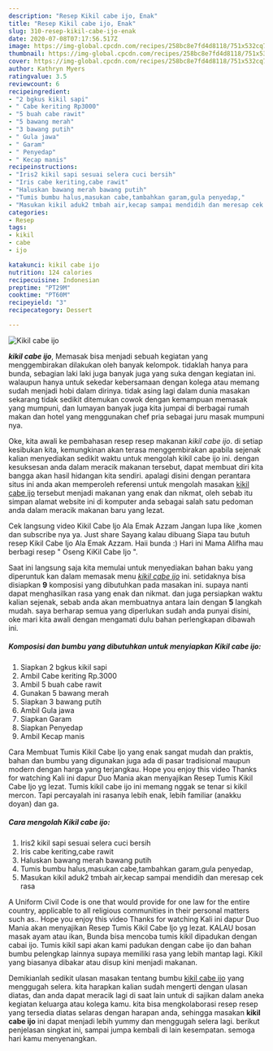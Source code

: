 ```yaml
---
description: "Resep Kikil cabe ijo, Enak"
title: "Resep Kikil cabe ijo, Enak"
slug: 310-resep-kikil-cabe-ijo-enak
date: 2020-07-08T07:17:56.517Z
image: https://img-global.cpcdn.com/recipes/258bc8e7fd4d8118/751x532cq70/kikil-cabe-ijo-foto-resep-utama.jpg
thumbnail: https://img-global.cpcdn.com/recipes/258bc8e7fd4d8118/751x532cq70/kikil-cabe-ijo-foto-resep-utama.jpg
cover: https://img-global.cpcdn.com/recipes/258bc8e7fd4d8118/751x532cq70/kikil-cabe-ijo-foto-resep-utama.jpg
author: Kathryn Myers
ratingvalue: 3.5
reviewcount: 6
recipeingredient:
- "2 bgkus kikil sapi"
- " Cabe keriting Rp3000"
- "5 buah cabe rawit"
- "5 bawang merah"
- "3 bawang putih"
- " Gula jawa"
- " Garam"
- " Penyedap"
- " Kecap manis"
recipeinstructions:
- "Iris2 kikil sapi sesuai selera cuci bersih"
- "Iris cabe keriting,cabe rawit"
- "Haluskan bawang merah bawang putih"
- "Tumis bumbu halus,masukan cabe,tambahkan garam,gula penyedap,"
- "Masukan kikil aduk2 tmbah air,kecap sampai mendidih dan meresap cek rasa"
categories:
- Resep
tags:
- kikil
- cabe
- ijo

katakunci: kikil cabe ijo 
nutrition: 124 calories
recipecuisine: Indonesian
preptime: "PT29M"
cooktime: "PT60M"
recipeyield: "3"
recipecategory: Dessert

---
```



![Kikil cabe ijo](https://img-global.cpcdn.com/recipes/258bc8e7fd4d8118/751x532cq70/kikil-cabe-ijo-foto-resep-utama.jpg)

<b><i>kikil cabe ijo</i></b>, Memasak bisa menjadi sebuah kegiatan yang menggembirakan dilakukan oleh banyak kelompok. tidaklah hanya para bunda, sebagian laki laki juga banyak juga yang suka dengan kegiatan ini. walaupun hanya untuk sekedar kebersamaan dengan kolega atau memang sudah menjadi hobi dalam dirinya. tidak asing lagi dalam dunia masakan sekarang tidak sedikit ditemukan cowok dengan kemampuan memasak yang mumpuni, dan lumayan banyak juga kita jumpai di berbagai rumah makan dan hotel yang menggunakan chef pria sebagai juru masak mumpuni nya.

Oke, kita awali ke pembahasan resep resep makanan <i>kikil cabe ijo</i>. di setiap kesibukan kita, kemungkinan akan terasa menggembirakan apabila sejenak kalian menyediakan sedikit waktu untuk mengolah kikil cabe ijo ini. dengan kesuksesan anda dalam meracik makanan tersebut, dapat membuat diri kita bangga akan hasil hidangan kita sendiri. apalagi disini dengan perantara situs ini anda akan memperoleh referensi untuk mengolah masakan <u>kikil cabe ijo</u> tersebut menjadi makanan yang enak dan nikmat, oleh sebab itu simpan alamat website ini di komputer anda sebagai salah satu pedoman anda dalam meracik makanan baru yang lezat.

Cek langsung video Kikil Cabe Ijo Ala Emak Azzam Jangan lupa like ,komen dan subscribe nya ya. Just share Sayang kalau dibuang Siapa tau butuh resep Kikil Cabe Ijo Ala Emak Azzam. Haii bunda :) Hari ini Mama Alifha mau berbagi resep &#34; Oseng KiKil Cabe Ijo &#34;.


Saat ini langsung saja kita memulai untuk menyediakan bahan baku yang diperuntuk kan dalam memasak menu <u><i>kikil cabe ijo</i></u> ini. setidaknya bisa disiapkan <b>9</b> komposisi yang dibutuhkan pada masakan ini. supaya nanti dapat menghasilkan rasa yang enak dan nikmat. dan juga persiapkan waktu kalian sejenak, sebab anda akan membuatnya antara lain dengan <b>5</b> langkah mudah. saya berharap semua yang diperlukan sudah anda punyai disini, oke mari kita awali dengan mengamati dulu bahan perlengkapan dibawah ini.

<!--inarticleads1-->

##### Komposisi dan bumbu yang dibutuhkan untuk menyiapkan Kikil cabe ijo:

1. Siapkan 2 bgkus kikil sapi
1. Ambil  Cabe keriting Rp.3000
1. Ambil 5 buah cabe rawit
1. Gunakan 5 bawang merah
1. Siapkan 3 bawang putih
1. Ambil  Gula jawa
1. Siapkan  Garam
1. Siapkan  Penyedap
1. Ambil  Kecap manis


Cara Membuat Tumis Kikil Cabe Ijo yang enak sangat mudah dan praktis, bahan dan bumbu yang digunakan juga ada di pasar tradisional maupun modern dengan harga yang terjangkau. Hope you enjoy this video Thanks for watching Kali ini dapur Duo Mania akan menyajikan Resep Tumis Kikil Cabe Ijo yg lezat. Tumis kikil cabe ijo ini memang nggak se tenar si kikil mercon. Tapi percayalah ini rasanya lebih enak, lebih familiar (anakku doyan) dan ga. 

<!--inarticleads2-->

##### Cara mengolah Kikil cabe ijo:

1. Iris2 kikil sapi sesuai selera cuci bersih
1. Iris cabe keriting,cabe rawit
1. Haluskan bawang merah bawang putih
1. Tumis bumbu halus,masukan cabe,tambahkan garam,gula penyedap,
1. Masukan kikil aduk2 tmbah air,kecap sampai mendidih dan meresap cek rasa


A Uniform Civil Code is one that would provide for one law for the entire country, applicable to all religious communities in their personal matters such as.. Hope you enjoy this video Thanks for watching Kali ini dapur Duo Mania akan menyajikan Resep Tumis Kikil Cabe Ijo yg lezat. KALAU bosan masak ayam atau ikan, Bunda bisa mencoba tumis kikil dipadukan dengan cabai ijo. Tumis kikil sapi akan kami padukan dengan cabe ijo dan bahan bumbu pelengkap lainnya supaya memiliki rasa yang lebih mantap lagi. Kikil yang biasanya dibakar atau disup kini menjadi makanan. 

Demikianlah sedikit ulasan masakan tentang bumbu <u>kikil cabe ijo</u> yang menggugah selera. kita harapkan kalian sudah mengerti dengan ulasan diatas, dan anda dapat meracik lagi di saat lain untuk di sajikan dalam aneka kegiatan keluarga atau kolega kamu. kita bisa mengkolaborasi resep resep yang tersedia diatas selaras dengan harapan anda, sehingga masakan <b>kikil cabe ijo</b> ini dapat menjadi lebih yummy dan menggugah selera lagi. berikut penjelasan singkat ini, sampai jumpa kembali di lain kesempatan. semoga hari kamu menyenangkan.
